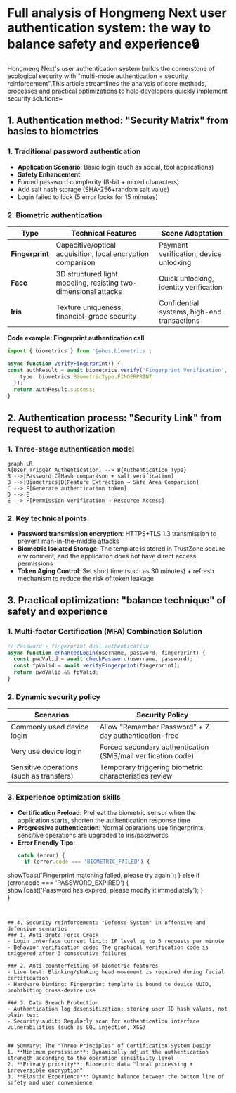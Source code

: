 
# Full analysis of Hongmeng Next user authentication system: the way to balance safety and experience🔒

Hongmeng Next's user authentication system builds the cornerstone of ecological security with "multi-mode authentication + security reinforcement".This article streamlines the analysis of core methods, processes and practical optimizations to help developers quickly implement security solutions~


## 1. Authentication method: "Security Matrix" from basics to biometrics
### 1. Traditional password authentication
- **Application Scenario**: Basic login (such as social, tool applications)
- **Safety Enhancement**:
- Forced password complexity (8-bit + mixed characters)
- Add salt hash storage (SHA-256+random salt value)
- Login failed to lock (5 error locks for 15 minutes)

### 2. Biometric authentication
| Type | Technical Features | Scene Adaptation |
|------------|-----------------------------------|-------------------------|  
| **Fingerprint** | Capacitive/optical acquisition, local encryption comparison | Payment verification, device unlocking |
| **Face** | 3D structured light modeling, resisting two-dimensional attacks | Quick unlocking, identity verification |
| **Iris** | Texture uniqueness, financial-grade security | Confidential systems, high-end transactions |

**Code example: Fingerprint authentication call**
```typescript  
import { biometrics } from '@ohos.biometrics';  

async function verifyFingerprint() {  
const authResult = await biometrics.verify('Fingerprint Verification', {
    type: biometrics.BiometricType.FINGERPRINT  
  });  
  return authResult.success;  
}  
```  


## 2. Authentication process: "Security Link" from request to authorization
### 1. Three-stage authentication model
```mermaid  
graph LR  
A[User Trigger Authentication] --> B{Authentication Type}
B -->|Password|C[Hash comparison + salt verification]
B -->|Biometrics|D[Feature Extraction → Safe Area Comparison]
C --> E[Generate authentication token]
D --> E  
E --> F[Permission Verification → Resource Access]
```  

### 2. Key technical points
- **Password transmission encryption**: HTTPS+TLS 1.3 transmission to prevent man-in-the-middle attacks
- **Biometric Isolated Storage**: The template is stored in TrustZone secure environment, and the application does not have direct access permissions
- **Token Aging Control**: Set short time (such as 30 minutes) + refresh mechanism to reduce the risk of token leakage


## 3. Practical optimization: "balance technique" of safety and experience
### 1. Multi-factor Certification (MFA) Combination Solution
```typescript  
// Password + fingerprint dual authentication
async function enhancedLogin(username, password, fingerprint) {  
  const pwdValid = await checkPassword(username, password);  
  const fpValid = await verifyFingerprint(fingerprint);  
  return pwdValid && fpValid;  
}  
```  

### 2. Dynamic security policy
| Scenarios | Security Policy |
|---------------------|-------------------------------------------|  
| Commonly used device login | Allow "Remember Password" + 7-day authentication-free |
| Very use device login | Forced secondary authentication (SMS/mail verification code) |
| Sensitive operations (such as transfers) | Temporary triggering biometric characteristics review |

### 3. Experience optimization skills
- **Certification Preload**: Preheat the biometric sensor when the application starts, shorten the authentication response time
- **Progressive authentication**: Normal operations use fingerprints, sensitive operations are upgraded to iris/passwords
- **Error Friendly Tips**:
  ```typescript  
  catch (error) {  
    if (error.code === 'BIOMETRIC_FAILED') {  
showToast('Fingerprint matching failed, please try again');
    } else if (error.code === 'PASSWORD_EXPIRED') {  
showToast('Password has expired, please modify it immediately');
    }  
  }  
  ```  


## 4. Security reinforcement: "Defense System" in offensive and defensive scenarios
### 1. Anti-Brute Force Crack
- Login interface current limit: IP level up to 5 requests per minute
- Behavior verification code: The graphical verification code is triggered after 3 consecutive failures

### 2. Anti-counterfeiting of biometric features
- Live test: Blinking/shaking head movement is required during facial certification
- Hardware binding: Fingerprint template is bound to device UUID, prohibiting cross-device use

### 3. Data Breach Protection
- Authentication log desensitization: storing user ID hash values, not plain text
- Security audit: Regularly scan for authentication interface vulnerabilities (such as SQL injection, XSS)


## Summary: The "Three Principles" of Certification System Design
1. **Minimum permission**: Dynamically adjust the authentication strength according to the operation sensitivity level
2. **Privacy priority**: Biometric data "local processing + irreversible encryption"
3. **Elastic Experience**: Dynamic balance between the bottom line of safety and user convenience
